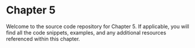 # Chapter 5

Welcome to the source code repository for Chapter 5. If applicable, you will find all the code snippets, examples, and any additional resources referenced within this chapter.
